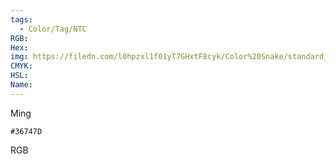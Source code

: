 ```yaml
---
tags:
  - Color/Tag/NTC
RGB:
Hex:
img: https://filedn.com/l0hpzxl1f01yT7GHxtF8cyk/Color%20Snake/standard_csv_to_svg/%23/36747D.svg
CMYK:
HSL:
Name:
---
```

Ming
```palette
#36747D
```
RGB
